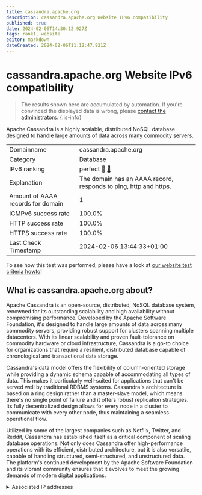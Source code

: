 ```yaml
---
title: cassandra.apache.org
description: cassandra.apache.org Website IPv6 compatibility
published: true
date: 2024-02-06T14:30:12.927Z
tags: rank1, website
editor: markdown
dateCreated: 2024-02-06T11:12:47.921Z
---
```


# cassandra.apache.org Website IPv6 compatibility

> The results shown here are accumulated by automation. If you're convinced the displayed data is wrong, please [contact the administrators](/howto/chat). 
{.is-info}

Apache Cassandra is a highly scalable, distributed NoSQL database designed to handle large amounts of data across many commodity servers.


|   |   |
| - | - |
| Domainname | cassandra.apache.org
| Category | Database |
| IPv6 ranking | perfect :1st_place_medal: [🔗](/howto/ranking) |
| Explanation | The domain has an AAAA record, responds to ping, http and https. |
| Amount of AAAA records for domain | 1 |
| ICMPv6 success rate | 100.0%|
| HTTP success rate | 100.0% |
| HTTPS success rate | 100.0% |
| Last Check Timestamp | 2024-02-06 13:44:33+01:00 |

To see how this test was performed, please have a look at [our website test criteria howto](/howto/testcriteria/website)!


## What is cassandra.apache.org about?
Apache Cassandra is an open-source, distributed, NoSQL database system, renowned for its outstanding scalability and high availability without compromising performance. Developed by the Apache Software Foundation, it's designed to handle large amounts of data across many commodity servers, providing robust support for clusters spanning multiple datacenters. With its linear scalability and proven fault-tolerance on commodity hardware or cloud infrastructure, Cassandra is a go-to choice for organizations that require a resilient, distributed database capable of chronological and transactional data storage.

Cassandra's data model offers the flexibility of column-oriented storage while providing a dynamic schema capable of accommodating all types of data. This makes it particularly well-suited for applications that can't be served well by traditional RDBMS systems. Cassandra's architecture is based on a ring design rather than a master-slave model, which means there's no single point of failure and it offers robust replication strategies. Its fully decentralized design allows for every node in a cluster to communicate with every other node, thus maintaining a seamless operational flow.

Utilized by some of the largest companies such as Netflix, Twitter, and Reddit, Cassandra has established itself as a critical component of scaling database operations. Not only does Cassandra offer high-performance operations with its efficient, distributed architecture, but it is also versatile, capable of handling structured, semi-structured, and unstructured data. The platform's continued development by the Apache Software Foundation and its vibrant community ensures that it evolves to meet the growing demands of modern digital applications.



<details>
<summary>Associated IP addresses</summary>

2a04:4e42::644

</details>
